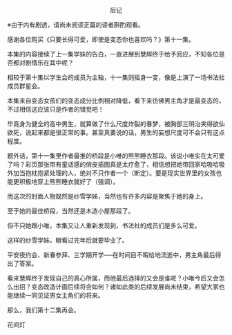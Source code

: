 <p align="center">后记</p>

※由于内有剧透，请尚未阅读正篇的读者斟酌观看。

感谢各位购买《只要长得可爱，即使是变态你也喜欢吗？》第十一集。

本集的内容接续了上一集学妹的告白，一直进展到慧辉终于给予回应，不知各位是否都对剧情乐在其中呢？

相较于第十集以学生会的成员为主轴，十一集则摇身一变，像是上演了一场书法社成员群星会。

本集来自变态女孩们的变态成分比例相对降低，看下来彷佛男主角才是最变态的，不过相信这应该只是作者的错觉吧！

毕竟身为健全的高中男生，就算做了什么尺度炸裂的春梦，被胸部三明治夹得欲仙欲死，说起来都是很正常的事。甚至真要说的话，男生的妄想尺度可不会只有这点程度。

题外话，第十一集里作者最推的桥段是小唯的熊熊睡衣那段。该说小唯实在太可爱了吗？彩页那张带有童话感的俏皮插图真是太疗愈了，相信想把她带回家哈吸哈吸外加当抱枕抱紧处理的人，绝对不只作者一个（断定）。要是现实世界里的女孩也能更积极地穿上熊熊睡衣就好了（强调）。

而这次的封面人物既然是纱雪学姊，当然也有许多内容是聚焦于她的身上。

至于她的最佳桥段，当然还是木造小屋那段了。

但不只她跟小唯，本集又让人重新发现到，书法社的成员们是多么可爱。

这样的纱雪学姊，眼看过完年后就要毕业了。

平安夜约会、新春参拜、三学期开学──在时间目不暇给地流逝中，男主角最后得出了答案。

看来慧辉终于发现自己的真心所属，而他最后选择的又会是谁呢？小唯今后又会怎么出招？变态改造计画后续将会如何？诸如此类的后续发展尚未结束，希望大家也能继续一同见证男女主角们的将来。

那么，我们第十二集再会。

花间灯

